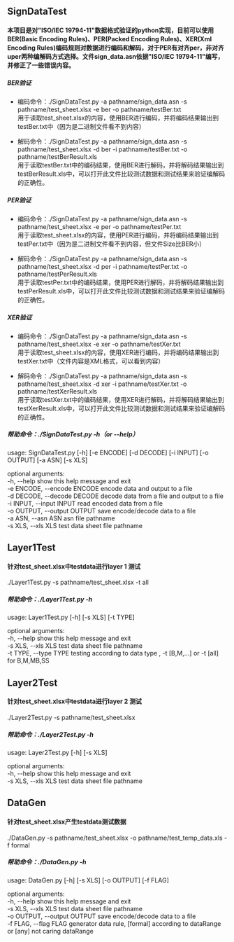 ## SignDataTest

#### 本项目是对"ISO/IEC 19794-11"数据格式验证的python实现，目前可以使用BER(Basic Encoding Rules)、PER(Packed Encoding Rules)、XER(Xml Encoding Rules)编码规则对数据进行编码和解码，对于PER有对齐per，非对齐uper两种编解码方式选择。文件sign_data.asn依据"ISO/IEC 19794-11"编写，并修正了一些错误内容。

##### BER验证
  * 编码命令：./SignDataTest.py -a pathname/sign_data.asn -s pathname/test_sheet.xlsx -e ber -o pathname/testBer.txt </br>
用于读取test_sheet.xlsx的内容，使用BER进行编码，并将编码结果输出到testBer.txt中（因为是二进制文件看不到内容）</br>

  * 解码命令：./SignDataTest.py -a pathname/sign_data.asn -s pathname/test_sheet.xlsx -d ber -i pathname/testBer.txt -o pathname/testBerResult.xls</br>
用于读取testBer.txt中的编码结果，使用BER进行解码，并将解码结果输出到testBerResult.xls中，可以打开此文件比较测试数据和测试结果来验证编解码的正确性。</br>

##### PER验证
  * 编码命令：./SignDataTest.py -a pathname/sign_data.asn -s pathname/test_sheet.xlsx -e per -o pathname/testPer.txt</br>
用于读取test_sheet.xlsx的内容，使用PER进行编码，并将编码结果输出到testPer.txt中（因为是二进制文件看不到内容，但文件Size比BER小）</br>

  * 解码命令：./SignDataTest.py -a pathname/sign_data.asn -s pathname/test_sheet.xlsx -d per -i pathname/testPer.txt -o pathname/testPerResult.xls</br>
用于读取testPer.txt中的编码结果，使用PER进行解码，并将解码结果输出到testPerResult.xls中，可以打开此文件比较测试数据和测试结果来验证编解码的正确性。</br>


##### XER验证
  * 编码命令：./SignDataTest.py -a pathname/sign_data.asn -s pathname/test_sheet.xlsx -e xer -o pathname/testXer.txt</br>
用于读取test_sheet.xlsx的内容，使用XER进行编码，并将编码结果输出到testXer.txt中（文件内容是XML格式，可以看到内容）</br>

  * 解码命令：./SignDataTest.py -a pathname/sign_data.asn -s pathname/test_sheet.xlsx -d xer -i pathname/testXer.txt -o pathname/testXerResult.xls</br>
用于读取testXer.txt中的编码结果，使用XER进行解码，并将解码结果输出到testXerResult.xls中，可以打开此文件比较测试数据和测试结果来验证编解码的正确性。</br>

##### 帮助命令：./SignDataTest.py -h（or --help） </br>
usage: SignDataTest.py [-h] [-e ENCODE] [-d DECODE] [-i INPUT] [-o OUTPUT] [-a ASN] [-s XLS]

optional arguments: </br>
  -h, --help            show this help message and exit </br>
  -e ENCODE, --encode ENCODE     encode data and output to a file </br>
  -d DECODE, --decode DECODE     decode data from a file and output to a file</br>
  -i INPUT,  --input INPUT       read encoded data from a file</br>
  -o OUTPUT, --output OUTPUT     save encode/decode data to a file</br>
  -a ASN, --asn ASN     asn file pathname</br>
  -s XLS, --xls XLS     test data sheet file pathname</br>
 
 ## Layer1Test
 #### 针对test_sheet.xlsx中testdata进行layer 1 测试
 ./Layer1Test.py -s pathname/test_sheet.xlsx -t all
 ##### 帮助命令：./Layer1Test.py -h
 usage: Layer1Test.py [-h] [-s XLS] [-t TYPE]

 optional arguments:</br>
  -h, --help            show this help message and exit</br>
  -s XLS, --xls XLS     test data sheet file pathname</br>
  -t TYPE, --type TYPE  testing according to data type , -t [B,M,...] or -t [all] for B,M,MB,SS

 
 ## Layer2Test
 #### 针对test_sheet.xlsx中testdata进行layer 2 测试
 ./Layer2Test.py -s pathname/test_sheet.xlsx
 ##### 帮助命令：./Layer2Test.py -h
 usage: Layer2Test.py [-h] [-s XLS]

 optional arguments:</br>
  -h, --help         show this help message and exit</br>
  -s XLS, --xls XLS  test data sheet file pathname
 
 
## DataGen
 #### 针对test_sheet.xlsx产生testdata测试数据
 ./DataGen.py -s pathname/test_sheet.xlsx -o pathname/test_temp_data.xls -f formal
 ##### 帮助命令：./DataGen.py -h
 usage: DataGen.py [-h] [-s XLS] [-o OUTPUT] [-f FLAG]

 optional arguments:</br>
  -h, --help            show this help message and exit</br>
  -s XLS, --xls XLS     test data sheet file pathname</br>
  -o OUTPUT, --output OUTPUT
                        save encode/decode data to a file</br>
  -f FLAG, --flag FLAG  generator data rule, [formal] according to dataRange or [any] not caring
                        dataRange
